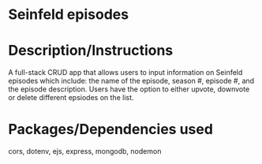# Seinfeld episodes

# Description/Instructions
A full-stack CRUD app that allows users to input information on Seinfeld episodes which include: the name of the episode, season #, episode #, and the episode description. Users have the option to either upvote, downvote or delete different epsiodes on the list.

# Packages/Dependencies used
cors, dotenv, ejs, express, mongodb, nodemon
